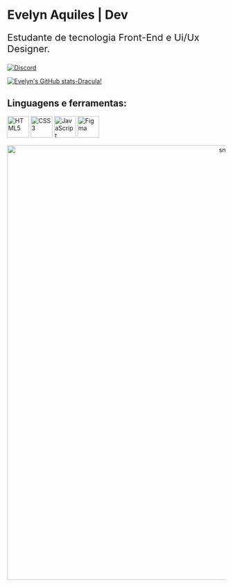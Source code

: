 # Evelyn Aquiles | Dev

<p style="font-size: 22px;">
  Estudante de tecnologia Front-End e Ui/Ux Designer.
</p>

[![Discord](https://img.shields.io/badge/Discord-5865F2?style=for-the-badge&logo=discord&logoColor=white)](https://discord.com/users/myevvy.-discord)

[![Evelyn's GitHub stats-Dracula!](https://github-readme-stats.vercel.app/api?username=myevvy&show_icons=true&theme=dracula#gh-dark-mode-only)](https://github.com/myevvy/github-readme-stats#gh-dark-mode-only)

## Linguagens e ferramentas:
<p align="left">
    <img src="https://cdn.jsdelivr.net/gh/devicons/devicon/icons/html5/html5-original.svg" alt="HTML5" width="50" height="50"/>
    <img src="https://cdn.jsdelivr.net/gh/devicons/devicon/icons/css3/css3-original.svg" alt="CSS3" width="50" height="50"/>
    <img src="https://cdn.jsdelivr.net/gh/devicons/devicon/icons/javascript/javascript-original.svg" alt="JavaScript" width="50" height="50"/>
    <img src="https://cdn.jsdelivr.net/gh/devicons/devicon/icons/figma/figma-original.svg" alt="Figma" width="50" height="50"/>
</p>

<p align="center">
 <img width="1000" src="github-snake.svg" alt="snake"/>
</p>

